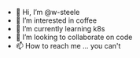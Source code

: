 - 👋 Hi, I’m @w-steele
- 👀 I’m interested in coffee
- 🌱 I’m currently learning k8s
- 💞️ I’m looking to collaborate on code
- 📫 How to reach me ... you can't

<!---
w-steele/w-steele is a ✨ special ✨ repository because its `README.md` (this file) appears on your GitHub profile.
You can click the Preview link to take a look at your changes.
--->
